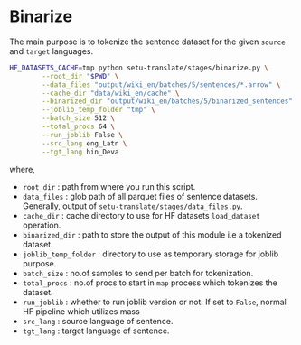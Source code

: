 # Binarize

The main purpose is to tokenize the sentence dataset for the given `source` and `target` languages.

```bash
HF_DATASETS_CACHE=tmp python setu-translate/stages/binarize.py \
        --root_dir "$PWD" \
        --data_files "output/wiki_en/batches/5/sentences/*.arrow" \
        --cache_dir "data/wiki_en/cache" \
        --binarized_dir "output/wiki_en/batches/5/binarized_sentences" \
        --joblib_temp_folder "tmp" \
        --batch_size 512 \
        --total_procs 64 \
        --run_joblib False \
        --src_lang eng_Latn \
        --tgt_lang hin_Deva
```

where,

- `root_dir` : path from where you run this script.
- `data_files` : glob path of all parquet files of sentence datasets. Generally, output of `setu-translate/stages/data_files.py`.
- `cache_dir` : cache directory to use for HF datasets `load_dataset` operation.
- `binarized_dir` : path to store the output of this module i.e a tokenized dataset.
- `joblib_temp_folder` : directory to use as temporary storage for joblib purpose.
- `batch_size` : no.of samples to send per batch for tokenization.
- `total_procs` : no.of procs to start in `map` process which tokenizes the dataset.
- `run_joblib` : whether to run joblib version or not. If set to `False`, normal HF pipeline which utilizes mass 
- `src_lang` : source language of sentence.
- `tgt_lang` : target language of sentence.

